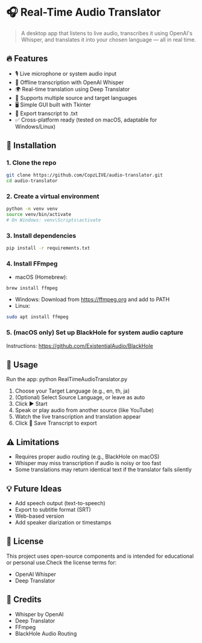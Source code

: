 
# 🎧 Real-Time Audio Translator

> A desktop app that listens to live audio, transcribes it using OpenAI's Whisper, and translates it into your chosen language — all in real time.


## 🔥 Features

- 🎙️ Live microphone or system audio input
- 🧠 Offline transcription with OpenAI Whisper
- 🌍 Real-time translation using Deep Translator
- 💬 Supports multiple source and target languages
- 🖥️ Simple GUI built with Tkinter
- 💾 Export transcript to .txt
- ✅ Cross-platform ready (tested on macOS, adaptable for Windows/Linux)


## 🚀 Installation

### 1. Clone the repo

```bash
git clone https://github.com/CopzLIVE/audio-translator.git
cd audio-translator
```
### 2. Create a virtual environment
```bash
python -m venv venv
source venv/bin/activate
# On Windows: venv\Scripts\activate
```
### 3. Install dependencies
```bash
pip install -r requirements.txt
```
### 4. Install FFmpeg
* macOS (Homebrew):
```bash
brew install ffmpeg
```
* Windows: Download from https://ffmpeg.org and add to PATH
* Linux:
```bash
sudo apt install ffmpeg
```
### 5. (macOS only) Set up BlackHole for system audio capture
Instructions: https://github.com/ExistentialAudio/BlackHole
    
## 🧪 Usage

Run the app:
python RealTimeAudioTranslator.py
1. Choose your Target Language (e.g., en, th, ja)
2. (Optional) Select Source Language, or leave as auto
3. Click ▶️ Start
4. Speak or play audio from another source (like YouTube)
5. Watch the live transcription and translation appear
6. Click 💾 Save Transcript to export



## ⚠️ Limitations
* Requires proper audio routing (e.g., BlackHole on macOS)
* Whisper may miss transcription if audio is noisy or too fast
* Some translations may return identical text if the translator fails silently

## 💡 Future Ideas
* Add speech output (text-to-speech)
* Export to subtitle format (SRT)
* Web-based version
* Add speaker diarization or timestamps
## 📄 License
This project uses open-source components and is intended for educational or personal use.Check the license terms for:
* OpenAI Whisper
* Deep Translator


## 🙌 Credits
* Whisper by OpenAI
* Deep Translator
* FFmpeg
* BlackHole Audio Routing